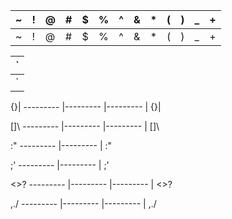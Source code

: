 
|\~|\!|\@|\#|\$|\%|\^|\&|\*|\(|\)|\_|\+|
--------- | --------- |--------- | --------- |--------- | --------- |--------- | --------- |--------- | --------- |--------- | --------- |--------- 
|\~|\!|\@|\#|\$|\%|\^|\&|\*|\(|\)|\_|\+|
  
|\`|
--------- |
|\`|

\{\}\|
--------- |--------- |--------- |
\{\}\|

\[\]\\
--------- |--------- |--------- |
\[\]\\

\:\"
--------- |--------- |
\:\"

\;\'
--------- |--------- |
\;\'

\<\>\?
--------- |--------- |--------- |
\<\>\?

\,\.\/
--------- |--------- |--------- |
\,\.\/






